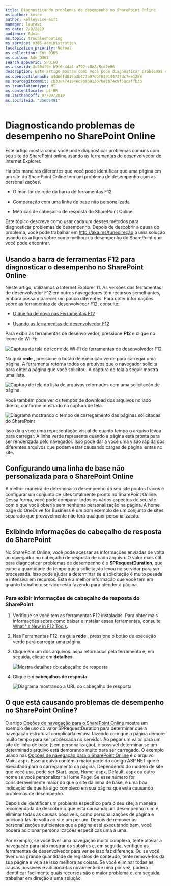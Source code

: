 ```yaml
---
title: Diagnosticando problemas de desempenho no SharePoint Online
ms.author: kvice
author: kelleyvice-msft
manager: laurawi
ms.date: 7/9/2019
audience: Admin
ms.topic: troubleshooting
ms.service: o365-administration
localization_priority: Normal
ms.collection: Ent_O365
ms.custom: Adm_O365
search.appverid: SPO160
ms.assetid: 3c364f9e-b9f6-4da4-a792-c8e8c8cd2e86
description: Este artigo mostra como você pode diagnosticar problemas comuns com seu site do SharePoint online usando as ferramentas de desenvolvedor do Internet Explorer.
ms.openlocfilehash: a4d66fd019a3b477a97dbf039144734dc7ee1288
ms.sourcegitcommit: cb338a74194ec9ba0913070e2b74c9f50caffb3b
ms.translationtype: MT
ms.contentlocale: pt-BR
ms.lasthandoff: 07/09/2019
ms.locfileid: "35605491"
---
```

# <a name="diagnosing-performance-issues-with-sharepoint-online"></a>Diagnosticando problemas de desempenho no SharePoint Online

Este artigo mostra como você pode diagnosticar problemas comuns com seu site do SharePoint online usando as ferramentas de desenvolvedor do Internet Explorer.
  
Há três maneiras diferentes que você pode identificar que uma página em um site do SharePoint Online tem um problema de desempenho com as personalizações.
  
- O monitor de rede da barra de ferramentas F12

- Comparação com uma linha de base não personalizada

- Métricas de cabeçalho de resposta do SharePoint Online

Este tópico descreve como usar cada um desses métodos para diagnosticar problemas de desempenho. Depois de descobrir a causa do problema, você pode trabalhar em http://aka.ms/tunedireção a uma solução usando os artigos sobre como melhorar o desempenho do SharePoint que você pode encontrar.
  
## <a name="using-the-f12-tool-bar-to-diagnose-performance-in-sharepoint-online"></a>Usando a barra de ferramentas F12 para diagnosticar o desempenho no SharePoint Online
<a name="F12ToolInfo"> </a>

Neste artigo, utilizamos o Internet Explorer 11. As versões das ferramentas de desenvolvedor F12 em outros navegadores têm recursos semelhantes, embora possam parecer um pouco diferentes. Para obter informações sobre as ferramentas de desenvolvedor F12, consulte:
  
- [O que há de novo nas Ferramentas F12](https://go.microsoft.com/fwlink/p/?LinkId=522545)

- [Usando as ferramentas de desenvolvedor F12](https://go.microsoft.com/fwlink/p/?LinkId=522546)

Para exibir as ferramentas de desenvolvedor, pressione **F12** e clique no ícone de Wi-Fi:
  
![Captura de tela de ícone de Wi-Fi de ferramentas de desenvolvedor F12](media/27acacbb-5688-459a-aa2f-5c8c5f17b76e.png)
  
Na guia **rede** , pressione o botão de execução verde para carregar uma página. A ferramenta retorna todos os arquivos que o navegador solicita para obter a página que você solicitou. A captura de tela a seguir mostra uma lista.
  
![Captura de tela da lista de arquivos retornados com uma solicitação de página.](media/247a9422-76da-4b0c-bed3-ce77b05e4560.png)
  
Você também pode ver os tempos de download dos arquivos no lado direito, conforme mostrado na captura de tela.
  
![Diagrama mostrando o tempo de carregamento das páginas solicitadas do SharePoint](media/d71ad1fa-9018-4fae-82eb-c1838e7db0ff.png)
  
Isso dá a você uma representação visual de quanto tempo o arquivo levou para carregar. A linha verde representa quando a página está pronta para ser renderizada pelo navegador. Isso pode dar a você uma visão rápida dos diferentes arquivos que podem estar causando cargas de página lentas no site.
  
## <a name="setting-up-a-non-customized-baseline-for-sharepoint-online"></a>Configurando uma linha de base não personalizada para o SharePoint Online
<a name="F12ToolInfo"> </a>

A melhor maneira de determinar o desempenho do seu site pontos fracos é configurar um conjunto de sites totalmente pronto no SharePoint Online. Dessa forma, você pode comparar todos os vários aspectos do seu site com o que você obteria sem nenhuma personalização na página. A home page do OneDrive for Business é um bom exemplo de um conjunto de sites separado que provavelmente não terá qualquer personalização.
  
## <a name="viewing-sharepoint-response-header-information"></a>Exibindo informações de cabeçalho de resposta do SharePoint
<a name="F12ToolInfo"> </a>

No SharePoint Online, você pode acessar as informações enviadas de volta ao navegador no cabeçalho de resposta de cada arquivo. O valor mais útil para diagnosticar problemas de desempenho é o **SPRequestDuration**, que exibe a quantidade de tempo que a solicitação levou no servidor para ser processada. Isso pode ajudar a determinar se a solicitação é muito pesada e intensiva em recursos. Esta é a melhor informação que você tem em quanto trabalho o servidor está fazendo para atender à página.

### <a name="to-view-sharepoint-response-header-information"></a>Para exibir informações de cabeçalho de resposta do SharePoint
  
1. Verifique se você tem as ferramentas F12 instaladas. Para obter mais informações sobre como baixar e instalar essas ferramentas, consulte [What ' s New in F12 Tools](https://go.microsoft.com/fwlink/p/?LinkId=522545).

2. Nas Ferramentas F12, na guia **rede** , pressione o botão de execução verde para carregar uma página.

3. Clique em um dos arquivos. aspx retornados pela ferramenta e, em seguida, clique em **detalhes**.

    ![Mostra detalhes do cabeçalho de resposta](media/1f8a044a-caf8-4613-be2b-7e064141ac8a.png)
  
4. Clique em **cabeçalhos de resposta**.

    ![Diagrama mostrando a URL do cabeçalho de resposta](media/efc7076e-447e-447e-882a-ae3aa721e2c3.png)
  
## <a name="whats-causing-performance-issues-in-sharepoint-online"></a>O que está causando problemas de desempenho no SharePoint Online?
<a name="F12ToolInfo"> </a>

O artigo [Opções de navegação para o SharePoint Online](navigation-options-for-sharepoint-online.md) mostra um exemplo de uso do valor SPRequestDuration para determinar que a navegação estrutural complicada estava fazendo com que a página demore muito tempo para ser processada no servidor. Ao pegar um valor para um site de linha de base (sem personalização), é possível determinar se um determinado arquivo está demorando muito para ser carregado. O exemplo usado nas [Opções de navegação para o SharePoint Online](navigation-options-for-sharepoint-online.md) é o arquivo Main. aspx. Esse arquivo contém a maior parte do código ASP.NET que é executado para o carregamento da página. Dependendo do modelo de site que você usa, pode ser Start. aspx, Home. aspx, Default. aspx ou outro nome se você personalizar a Home Page. Se esse número for consideravelmente maior do que o site da linha de base, é uma boa indicação de que há algo complexo em sua página que está causando problemas de desempenho.
  
Depois de identificar um problema específico para o seu site, a maneira recomendada de descobrir o que está causando um desempenho ruim é eliminar todas as causas possíveis, como personalizações de página e adicioná-las de volta ao site um por um. Depois de remover as personalizações suficientes que a página está executando bem, você poderá adicionar personalizações específicas uma a uma.
  
Por exemplo, se você tiver uma navegação muito complexa, tente alterar a navegação para não mostrar os subsites e, em seguida, verifique as ferramentas de desenvolvedor para ver se isso faz diferença. Ou se você tiver uma grande quantidade de registros de conteúdo, tente removê-los da sua página e veja se isso melhora as coisas. Se você eliminar todas as causas possíveis e adicioná-las novamente de uma por vez, poderá identificar facilmente quais recursos são o maior problema e, em seguida, trabalhar em direção a uma solução.

